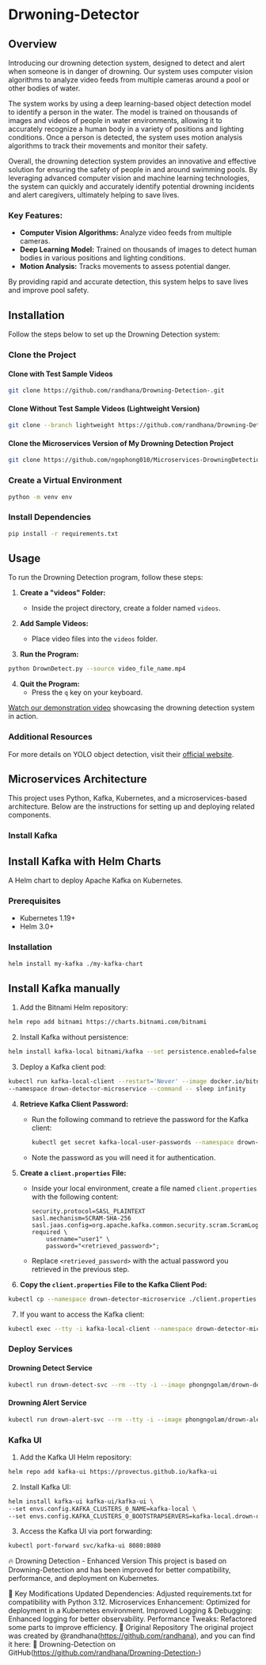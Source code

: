 # Drwoning-Detector

## Overview
Introducing our drowning detection system, designed to detect and alert when someone is in danger of drowning.
Our system uses computer vision algorithms to analyze video feeds from multiple cameras around a pool or other bodies of water.

The system works by using a deep learning-based object detection model to identify a person in the water. The model is trained on thousands of images and videos of people in water environments, allowing it to accurately recognize a human body in a variety of positions and lighting conditions. Once a person is detected, the system uses motion analysis algorithms to track their movements and monitor their safety.

Overall, the drowning detection system provides an innovative and effective solution for ensuring the safety of people in and around swimming pools. By leveraging advanced computer vision and machine learning technologies, the system can quickly and accurately identify potential drowning incidents and alert caregivers, ultimately helping to save lives.

### Key Features:
- **Computer Vision Algorithms:** Analyze video feeds from multiple cameras.
- **Deep Learning Model:** Trained on thousands of images to detect human bodies in various positions and lighting conditions.
- **Motion Analysis:** Tracks movements to assess potential danger.

By providing rapid and accurate detection, this system helps to save lives and improve pool safety.


## Installation

Follow the steps below to set up the Drowning Detection system:

### Clone the Project
#### Clone with Test Sample Videos
```bash
git clone https://github.com/randhana/Drowning-Detection-.git
```

#### Clone Without Test Sample Videos (Lightweight Version)
```bash
git clone --branch lightweight https://github.com/randhana/Drowning-Detection-.git
```

#### Clone the Microservices Version of My Drowning Detection Project
```bash
git clone https://github.com/ngophong010/Microservices-DrowningDetection.git
```

### Create a Virtual Environment
```bash
python -m venv env
```

### Install Dependencies
```bash
pip install -r requirements.txt
```

## Usage

To run the Drowning Detection program, follow these steps:

1. **Create a "videos" Folder:**
   - Inside the project directory, create a folder named `videos`.

2. **Add Sample Videos:**
   - Place video files into the `videos` folder.

3. **Run the Program:**
```bash
python DrownDetect.py --source video_file_name.mp4
```

4. **Quit the Program:**
   - Press the `q` key on your keyboard.

[Watch our demonstration video](https://youtu.be/99GdhIozAQ8) showcasing the drowning detection system in action.

### Additional Resources

For more details on YOLO object detection, visit their [official website](https://pjreddie.com/darknet/yolo/).

## Microservices Architecture

This project uses Python, Kafka, Kubernetes, and a microservices-based architecture. Below are the instructions for setting up and deploying related components.

### Install Kafka


## Install Kafka with Helm Charts
A Helm chart to deploy Apache Kafka on Kubernetes.

### Prerequisites
- Kubernetes 1.19+
- Helm 3.0+

### Installation
```bash
helm install my-kafka ./my-kafka-chart
```

## Install Kafka manually
1. Add the Bitnami Helm repository:
```bash
helm repo add bitnami https://charts.bitnami.com/bitnami
```

2. Install Kafka without persistence:
```bash
helm install kafka-local bitnami/kafka --set persistence.enabled=false,zookeeper.persistence.enabled=false
```

3. Deploy a Kafka client pod:
```bash
kubectl run kafka-local-client --restart='Never' --image docker.io/bitnami/kafka:3.3.1-debian-11-r19 \
--namespace drown-detector-microservice --command -- sleep infinity
```

4. **Retrieve Kafka Client Password:**
   - Run the following command to retrieve the password for the Kafka client:
     ```bash
     kubectl get secret kafka-local-user-passwords --namespace drown-detector-microservice -o jsonpath='{.data.client-passwords}' | base64 -d
     ```
   - Note the password as you will need it for authentication.

5. **Create a `client.properties` File:**
   - Inside your local environment, create a file named `client.properties` with the following content:
     ```
     security.protocol=SASL_PLAINTEXT
     sasl.mechanism=SCRAM-SHA-256
     sasl.jaas.config=org.apache.kafka.common.security.scram.ScramLoginModule required \
         username="user1" \
         password="<retrieved_password>";
     ```
   - Replace `<retrieved_password>` with the actual password you retrieved in the previous step.

6. **Copy the `client.properties` File to the Kafka Client Pod:**
```bash
kubectl cp --namespace drown-detector-microservice ./client.properties kafka-local-client:/tmp/client.properties
```

7. If you want to access the Kafka client:
```bash
kubectl exec --tty -i kafka-local-client --namespace drown-detector-microservice -- bash
```

### Deploy Services
#### Drowning Detect Service
```bash
kubectl run drown-detect-svc --rm --tty -i --image phongngolam/drown-detect-service --restart Never --namespace drown-detector-microservice
```
 
#### Drowning Alert Service
```bash
kubectl run drown-alert-svc --rm --tty -i --image phongngolam/drown-alert-service --restart Never --namespace drown-detector-microservice
```

### Kafka UI
1. Add the Kafka UI Helm repository:
```bash
helm repo add kafka-ui https://provectus.github.io/kafka-ui
```

2. Install Kafka UI:
```bash
helm install kafka-ui kafka-ui/kafka-ui \
--set envs.config.KAFKA_CLUSTERS_0_NAME=kafka-local \
--set envs.config.KAFKA_CLUSTERS_0_BOOTSTRAPSERVERS=kafka-local.drown-detector-microservice.svc.cluster.local:9092
```

3. Access the Kafka UI via port forwarding:
```bash
kubectl port-forward svc/kafka-ui 8080:8080
```

🔥 Drowning Detection - Enhanced Version
This project is based on Drowning-Detection and has been improved for better compatibility, performance, and deployment on Kubernetes.

🚀 Key Modifications
Updated Dependencies: Adjusted requirements.txt for compatibility with Python 3.12.
Microservices Enhancement: Optimized for deployment in a Kubernetes environment.
Improved Logging & Debugging: Enhanced logging for better observability.
Performance Tweaks: Refactored some parts to improve efficiency.
📌 Original Repository
The original project was created by @randhana(https://github.com/randhana), and you can find it here:
🔗 Drowning-Detection on GitHub(https://github.com/randhana/Drowning-Detection-)